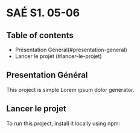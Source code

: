 # SAÉ S1. 05-06
## Table of contents
* Présentation Général(#presentation-general)
* Lancer le projet (#lancer-le-projet)

## Presentation Général
This project is simple Lorem ipsum dolor generator.
	
## Lancer le projet
To run this project, install it locally using npm:
